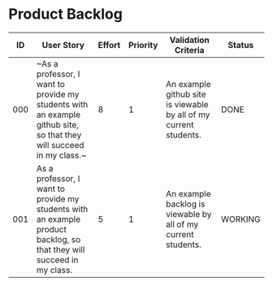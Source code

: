 # Product Backlog

| ID | User Story | Effort | Priority | Validation Criteria | Status |
|----|------------|--------|----------|---------------------|--------|
| 000 | ~As a professor, I want to provide my students with an example github site, so that they will succeed in my class.~ | 8 | 1 | An example github site is viewable by all of my current students. | DONE |
| 001 | As a professor, I want to provide my students with an example product backlog, so that they will succeed in my class. | 5 | 1 | An example backlog is viewable by all of my current students. | WORKING |
